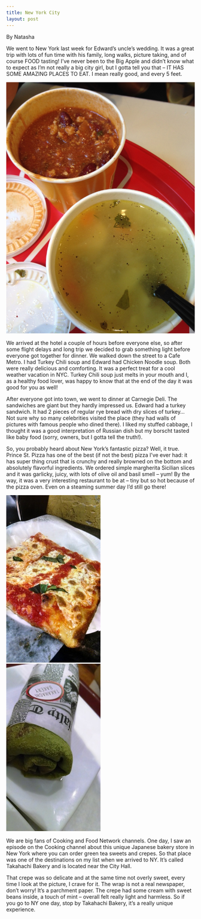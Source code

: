 ```yaml
---
title: New York City
layout: post
---
```


By Natasha

We went to New York last week for Edward’s uncle’s wedding. It was a
great trip with lots of fun time with his family, long walks, picture
taking, and of course FOOD tasting! I’ve never been to the Big Apple and
didn’t know what to expect as I’m not really a big city girl, but I
gotta tell you that – IT HAS SOME AMAZING PLACES TO EAT. I mean really
good, and every 5 feet.

![Soup](/img/image-1399850139969.png)

We arrived at the hotel a couple of hours before everyone else, so after
some flight delays and long trip we decided to grab something light
before everyone got together for dinner. We walked down the street to a
Cafe Metro. I had Turkey Chili soup and Edward had Chicken Noodle soup.
Both were really delicious and comforting. It was a perfect treat for a
cool weather vacation in NYC. Turkey Chili soup just melts in your mouth
and I, as a healthy food lover, was happy to know that at the end of the
day it was good for you as well!

After everyone got into town, we went to dinner at Carnegie Deli. The
sandwiches are giant but they hardly impressed us. Edward had a turkey
sandwich. It had 2 pieces of regular rye bread with dry slices of
turkey… Not sure why so many celebrities visited the place (they had
walls of pictures with famous people who dined there). I liked my
stuffed cabbage, I thought it was a good interpretation of Russian dish
but my borscht tasted like baby food (sorry, owners, but I gotta tell
the truth!).

So, you probably heard about New York’s fantastic pizza? Well, it true.
Prince St. Pizza has one of the best (if not the best) pizza I’ve ever
had: it has super thing crust that is crunchy and really browned on the
bottom and absolutely flavorful ingredients. We ordered simple
margherita Sicilian slices and it was garlicky, juicy, with lots of
olive oil and basil smell – yum! By the way, it was a very interesting
restaurant to be at – tiny but so hot because of the pizza oven. Even on
a steaming summer day I’d still go there!

![Prince St. Pizza](/img/image-1399850145173.png)
![Takahachi Crepe](/img/image-1399850160942.png)

We are big fans of Cooking and Food Network channels. One day, I saw an
episode on the Cooking channel about this unique Japanese bakery store
in New York where you can order green tea sweets and crepes. So that
place was one of the destinations on my list when we arrived to NY. It’s
called Takahachi Bakery and is located near the City Hall.

That crepe was so delicate and at the same time not overly sweet, every
time I look at the picture, I crave for it. The wrap is not a real
newspaper, don’t worry! It’s a parchment paper. The crepe had some cream
with sweet beans inside, a touch of mint – overall felt really light and
harmless. So if you go to NY one day, stop by Takahachi Bakery, it’s a
really unique experience.
